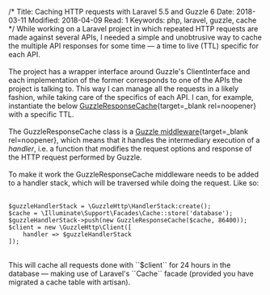 /*
Title: Caching HTTP requests with Laravel 5.5 and Guzzle&nbsp;6
Date: 2018-03-11
Modified: 2018-04-09
Read: 1
Keywords: php, laravel, guzzle, cache
*/
While working on a Laravel project in which repeated HTTP requests are made against several APIs,
I needed a simple and unobtrusive way to cache the multiple API responses for some time &mdash; 
a time to live (TTL) specific for each API.  
<br>
The project has a wrapper interface around Guzzle's ClientInterface and each
implementation of the former corresponds to one of the APIs the project is talking to. 
This way I can manage all the requests in a likely fashion, while taking care of the
specifics of each API. I can, for example, instantiate the below [GuzzleResponseCache](https://gist.github.com/pecuchet/90a2246a0c381b9a9a82fbe452ab4301){target=_blank rel=noopener}
 with a specific TTL.  
<br>
The GuzzleResponseCache class is a [Guzzle middleware](http://docs.guzzlephp.org/en/stable/handlers-and-middleware.html#middleware){target=_blank rel=noopener}, 
which means that it handles the intermediary execution of a *handler*, 
i.e. a function that modifies the request options and response of the HTTP request performed by Guzzle.  
<br>
To make it work the GuzzleResponseCache middleware needs to be added to
a handler stack, which will be traversed while doing the request. Like so:    
<br>
```
$guzzleHandlerStack = \GuzzleHttp\HandlerStack:create();
$cache = \Illuminate\Support\Facades\Cache::store('database');
$guzzleHandlerStack->push(new GuzzleResponseCache($cache, 86400));
$client = new \GuzzleHttp\Client([
    handler => $guzzleHandlerStack
]);
```  
<br>
This will cache all requests done with ``$client`` for 24 hours in the database &mdash; making use 
of Laravel's ``Cache`` facade (provided you have migrated a cache table with artisan).  
<br>
<script class='gist' src="https://gist.github.com/pecuchet/90a2246a0c381b9a9a82fbe452ab4301.js"></script>

